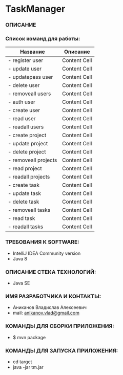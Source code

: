 # TaskManager
### ОПИСАНИЕ
### Список команд для работы:
| Название  | Описание |
| ------------- | ------------- |
| - register user  | Content Cell  |
| - update user  | Content Cell  |
| - updatepass user  | Content Cell  |
| - delete user  | Content Cell  |
| - removeall users  | Content Cell  |
| - auth user  | Content Cell  |
| - create user  | Content Cell  |
| - read user  | Content Cell  |
| - readall users  | Content Cell  |
| - create project  | Content Cell  |
| - update project  | Content Cell  |
| - delete project  | Content Cell  |
| - removeall projects  | Content Cell  |
| - read project  | Content Cell  |
| - readall projects  | Content Cell  |
| - create task  | Content Cell  |
| - update task  | Content Cell  |
| - delete task  | Content Cell  |
| - removeall tasks  | Content Cell  |
| - read task  | Content Cell  |
| - readall tasks  | Content Cell  |
### ТРЕБОВАНИЯ К SOFTWARE:
* IntelliJ IDEA Community version 
* Java 8
### ОПИСАНИЕ СТЕКА ТЕХНОЛОГИЙ:
* Java SE 
### ИМЯ РАЗРАБОТЧИКА И КОНТАКТЫ:
* Аниканов Владислав Алексеевич
* mail: anikanov.vlad@gmail.com
### КОМАНДЫ ДЛЯ СБОРКИ ПРИЛОЖЕНИЯ:
* $ mvn package
### КОМАНДЫ ДЛЯ ЗАПУСКА ПРИЛОЖЕНИЯ:
* cd target
* java -jar tm.jar
